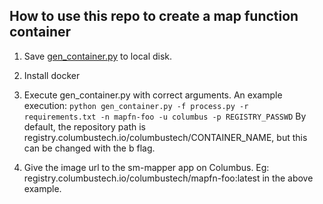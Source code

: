 ## How to use this repo to create a map function container

1. Save [gen_container.py](https://raw.githubusercontent.com/columbustech/mapfn-test/master/gen_container.sh) to local disk. 
2. Install docker
3. Execute gen_container.py with correct arguments. An example execution:
  ``
  python gen_container.py -f process.py -r requirements.txt -n mapfn-foo -u columbus -p REGISTRY_PASSWD
  ``
  By default, the repository path is registry.columbustech.io/columbustech/CONTAINER_NAME, but this can be changed with
  the b flag.

4. Give the image url to the sm-mapper app on Columbus. Eg: registry.columbustech.io/columbustech/mapfn-foo:latest in
the above example.
